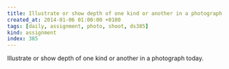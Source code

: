 ```yaml
---
title: Illustrate or show depth of one kind or another in a photograph today.
created_at: 2014-01-06 01:00:00 +0100
tags: [daily, assignment, photo, shoot, ds385]
kind: assignment
index: 385
---
```


Illustrate or show depth of one kind or another in a photograph today.
